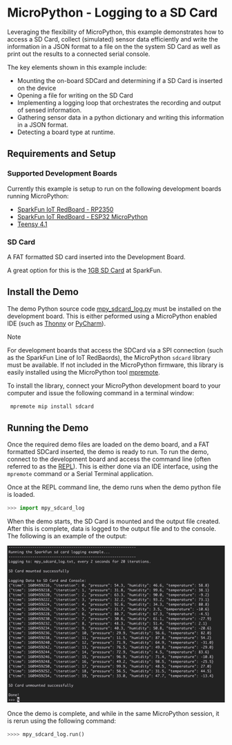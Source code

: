 # MicroPython - Logging to a SD Card

Leveraging the flexibility of MicroPython, this example demonstrates how to access a SD Card, collect (simulated) sensor data efficiently and write the information in a JSON format to a file on the the system SD Card as well as print out the results to a connected serial console.

The key elements shown in this example include:

- Mounting the on-board SDCard and determining if a SD Card is inserted on the device
- Opening a file for writing on the SD Card
- Implementing a logging loop that orchestrates the recording and output of sensed information.
- Gathering sensor data in a python dictionary and writing this information in a JSON format.
- Detecting a board type at runtime.

## Requirements and Setup

### Supported Development Boards

Currently this example is setup to run on the following development boards running MicroPython:

- [SparkFun IoT RedBoard - RP2350](https://www.sparkfun.com/sparkfun-iot-redboard-rp2350.html)
- [SparkFun IoT RedBoard - ESP32 MicroPython](https://www.sparkfun.com/sparkfun-iot-redboard-esp32-micropython-development-board.html)
- [Teensy 4.1](https://www.sparkfun.com/teensy-4-1.html)

### SD Card

A FAT formatted SD card inserted into the Development Board.

A great option for this is the [1GB SD Card](https://www.sparkfun.com/microsd-card-1gb-class-4.html) at SparkFun.

## Install the Demo

The demo Python source code [mpy_sdcard_log.py](mpy_sdcard_log.py) must be installed on the development board. This is either peformed using a MicroPython enabled IDE (such as [Thonny](https://thonny.org) or [PyCharm](https://www.jetbrains.com/pycharm/download/?section=mac)).

> [!NOTE]
> For development boards that access the SDCard via a SPI connection (such as the SparkFun Line of IoT RedBaords), the MicroPython `sdcard` library must be available. If not included in the MicroPython firmware, this library is easily installed using the MicroPython tool [mpremote](https://docs.micropython.org/en/latest/reference/mpremote.html).
>
> To install the library, connect your MicroPython development board to your computer and issue the following command in a terminal window:
>
> ```sh
>  mpremote mip install sdcard
> ```

## Running the Demo

Once the required demo files are loaded on the demo board, and a FAT formatted SDCard inserted, the demo is ready to run. To run the demo, connect to the development board and access the command line (often referred to as the [REPL](https://docs.micropython.org/en/latest/esp8266/tutorial/repl.html)). This is either done via an IDE interface, using the `mpremote` command or a Serial Terminal application.

Once at the REPL command line, the demo runs when the demo python file is loaded.

```python
>>> import mpy_sdcard_log
```

When the demo starts, the SD Card is mounted and the output file created. After this is complete, data is logged to the output file and to the console. The following is an example of the output:

![Demo Logging Output](../../docs/images/mpy_sdcard_log_output.png)

Once the demo is complete, and while in the same MicroPython session, it is rerun using the following command:

```python
>>>> mpy_sdcard_log.run()
```
